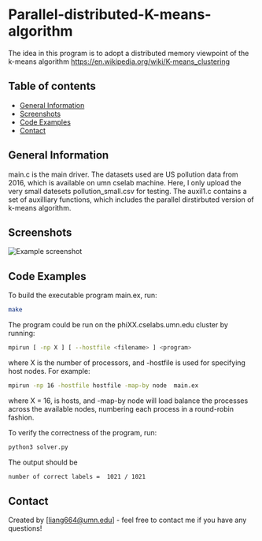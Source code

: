 # Parallel-distributed-K-means-algorithm
The idea in this program is to adopt a distributed memory viewpoint of the k-means algorithm https://en.wikipedia.org/wiki/K-means_clustering

## Table of contents
* [General Information](#general-information)
* [Screenshots](#screenshots)
* [Code Examples](#code-examples)
* [Contact](#contact)

## General Information
main.c is the main driver. The datasets used are US pollution data from 2016, which is available on umn cselab machine. Here, I only upload the very small datesets pollution_small.csv for testing. The auxil1.c contains a set of auxilliary functions, which includes the parallel dirstirbuted version of k-means algorithm.

## Screenshots
![Example screenshot](./img/screenshot.png)

## Code Examples
To build the executable program main.ex, run:
```bash
make
```
The program could be run on the phiXX.cselabs.umn.edu cluster by running:
```bash
mpirun [ -np X ] [ --hostfile <filename> ] <program>
```
where X is the number of processors, and -hostfile is used for specifying host nodes. For example:
```bash
mpirun -np 16 -hostfile hostfile -map-by node  main.ex
```
where X = 16, <filename> is hosts, and -map-by node will load balance the processes across the available nodes, numbering each process in a round-robin fashion.

To verify the correctness of the program, run:
```bash
python3 solver.py
```
The output should be
```bash
number of correct labels =  1021 / 1021
```
## Contact
Created by [liang664@umn.edu] - feel free to contact me if you have any questions!
